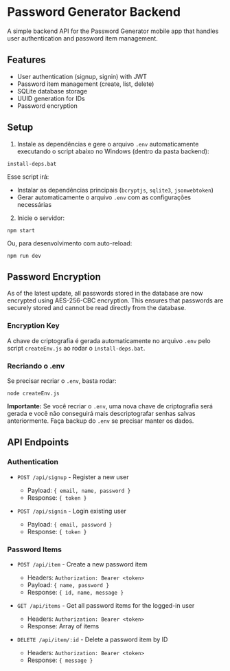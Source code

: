 # Password Generator Backend

A simple backend API for the Password Generator mobile app that handles user authentication and password item management.

## Features

- User authentication (signup, signin) with JWT
- Password item management (create, list, delete)
- SQLite database storage
- UUID generation for IDs
- Password encryption

## Setup

1. Instale as dependências e gere o arquivo `.env` automaticamente executando o script abaixo no Windows (dentro da pasta backend):

```
install-deps.bat
```

Esse script irá:
- Instalar as dependências principais (`bcryptjs`, `sqlite3`, `jsonwebtoken`)
- Gerar automaticamente o arquivo `.env` com as configurações necessárias

2. Inicie o servidor:

```
npm start
```

Ou, para desenvolvimento com auto-reload:

```
npm run dev
```

## Password Encryption

As of the latest update, all passwords stored in the database are now encrypted using AES-256-CBC encryption. This ensures that passwords are securely stored and cannot be read directly from the database.

### Encryption Key

A chave de criptografia é gerada automaticamente no arquivo `.env` pelo script `createEnv.js` ao rodar o `install-deps.bat`.

### Recriando o .env

Se precisar recriar o `.env`, basta rodar:

```
node createEnv.js
```

**Importante:** Se você recriar o `.env`, uma nova chave de criptografia será gerada e você não conseguirá mais descriptografar senhas salvas anteriormente. Faça backup do `.env` se precisar manter os dados.

## API Endpoints

### Authentication

- `POST /api/signup` - Register a new user
  - Payload: `{ email, name, password }`
  - Response: `{ token }`

- `POST /api/signin` - Login existing user
  - Payload: `{ email, password }`
  - Response: `{ token }`

### Password Items

- `POST /api/item` - Create a new password item
  - Headers: `Authorization: Bearer <token>`
  - Payload: `{ name, password }`
  - Response: `{ id, name, message }`

- `GET /api/items` - Get all password items for the logged-in user
  - Headers: `Authorization: Bearer <token>`
  - Response: Array of items

- `DELETE /api/item/:id` - Delete a password item by ID
  - Headers: `Authorization: Bearer <token>`
  - Response: `{ message }` 